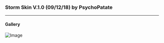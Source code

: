 ### Storm Skin V.1.0 (09/12/18) by PsychoPatate
---

#### Gallery
![Image](https://i.imgur.com/0lzkOIQ.jpg)